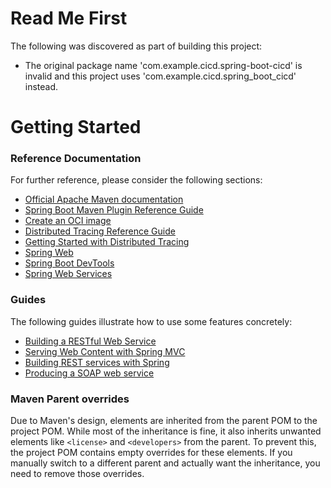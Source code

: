 # Read Me First
The following was discovered as part of building this project:

* The original package name 'com.example.cicd.spring-boot-cicd' is invalid and this project uses 'com.example.cicd.spring_boot_cicd' instead.

# Getting Started

### Reference Documentation
For further reference, please consider the following sections:

* [Official Apache Maven documentation](https://maven.apache.org/guides/index.html)
* [Spring Boot Maven Plugin Reference Guide](https://docs.spring.io/spring-boot/3.4.4/maven-plugin)
* [Create an OCI image](https://docs.spring.io/spring-boot/3.4.4/maven-plugin/build-image.html)
* [Distributed Tracing Reference Guide](https://docs.micrometer.io/tracing/reference/index.html)
* [Getting Started with Distributed Tracing](https://docs.spring.io/spring-boot/3.4.4/reference/actuator/tracing.html)
* [Spring Web](https://docs.spring.io/spring-boot/3.4.4/reference/web/servlet.html)
* [Spring Boot DevTools](https://docs.spring.io/spring-boot/3.4.4/reference/using/devtools.html)
* [Spring Web Services](https://docs.spring.io/spring-boot/3.4.4/reference/io/webservices.html)

### Guides
The following guides illustrate how to use some features concretely:

* [Building a RESTful Web Service](https://spring.io/guides/gs/rest-service/)
* [Serving Web Content with Spring MVC](https://spring.io/guides/gs/serving-web-content/)
* [Building REST services with Spring](https://spring.io/guides/tutorials/rest/)
* [Producing a SOAP web service](https://spring.io/guides/gs/producing-web-service/)

### Maven Parent overrides

Due to Maven's design, elements are inherited from the parent POM to the project POM.
While most of the inheritance is fine, it also inherits unwanted elements like `<license>` and `<developers>` from the parent.
To prevent this, the project POM contains empty overrides for these elements.
If you manually switch to a different parent and actually want the inheritance, you need to remove those overrides.


